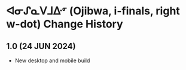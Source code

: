 ᐊᓂᔑᓇᐯᒧᐏᣙ (Ojibwa, i-finals, right w-dot) Change History
====================

1.0 (24 JUN 2024)
----------------
* New desktop and mobile build
